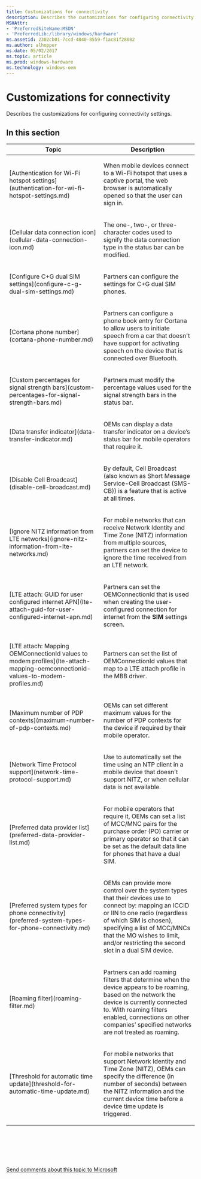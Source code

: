 ```yaml
---
title: Customizations for connectivity
description: Describes the customizations for configuring connectivity settings.
MSHAttr:
- 'PreferredSiteName:MSDN'
- 'PreferredLib:/library/windows/hardware'
ms.assetid: 2302cb01-7ccd-4840-8559-f1ac81f28082
ms.author: alhopper
ms.date: 05/02/2017
ms.topic: article
ms.prod: windows-hardware
ms.technology: windows-oem
---
```


# Customizations for connectivity


Describes the customizations for configuring connectivity settings.

## In this section


<table>
<colgroup>
<col width="50%" />
<col width="50%" />
</colgroup>
<thead>
<tr class="header">
<th>Topic</th>
<th>Description</th>
</tr>
</thead>
<tbody>
<tr class="odd">
<td><p>[Authentication for Wi-Fi hotspot settings](authentication-for-wi-fi-hotspot-settings.md)</p></td>
<td><p>When mobile devices connect to a Wi-Fi hotspot that uses a captive portal, the web browser is automatically opened so that the user can sign in.</p></td>
</tr>
<tr class="even">
<td><p>[Cellular data connection icon](cellular-data-connection-icon.md)</p></td>
<td><p>The one-, two-, or three-character codes used to signify the data connection type in the status bar can be modified.</p></td>
</tr>
<tr class="odd">
<td><p>[Configure C+G dual SIM settings](configure-c-g-dual-sim-settings.md)</p></td>
<td><p>Partners can configure the settings for C+G dual SIM phones.</p></td>
</tr>
<tr class="even">
<td><p>[Cortana phone number](cortana-phone-number.md)</p></td>
<td><p>Partners can configure a phone book entry for Cortana to allow users to initiate speech from a car that doesn't have support for activating speech on the device that is connected over Bluetooth.</p></td>
</tr>
<tr class="odd">
<td><p>[Custom percentages for signal strength bars](custom-percentages-for-signal-strength-bars.md)</p></td>
<td><p>Partners must modify the percentage values used for the signal strength bars in the status bar.</p></td>
</tr>
<tr class="even">
<td><p>[Data transfer indicator](data-transfer-indicator.md)</p></td>
<td><p>OEMs can display a data transfer indicator on a device’s status bar for mobile operators that require it.</p></td>
</tr>
<tr class="odd">
<td><p>[Disable Cell Broadcast](disable-cell-broadcast.md)</p></td>
<td><p>By default, Cell Broadcast (also known as Short Message Service-Cell Broadcast (SMS-CB)) is a feature that is active at all times.</p></td>
</tr>
<tr class="even">
<td><p>[Ignore NITZ information from LTE networks](ignore-nitz-information-from-lte-networks.md)</p></td>
<td><p>For mobile networks that can receive Network Identity and Time Zone (NITZ) information from multiple sources, partners can set the device to ignore the time received from an LTE network.</p></td>
</tr>
<tr class="odd">
<td><p>[LTE attach: GUID for user configured internet APN](lte-attach-guid-for-user-configured-internet-apn.md)</p></td>
<td><p>Partners can set the OEMConnectionId that is used when creating the user-configured connection for internet from the <strong>SIM</strong> settings screen.</p></td>
</tr>
<tr class="even">
<td><p>[LTE attach: Mapping OEMConnectionId values to modem profiles](lte-attach-mapping-oemconnectionid-values-to-modem-profiles.md)</p></td>
<td><p>Partners can set the list of OEMConnectionId values that map to a LTE attach profile in the MBB driver.</p></td>
</tr>
<tr class="odd">
<td><p>[Maximum number of PDP contexts](maximum-number-of-pdp-contexts.md)</p></td>
<td><p>OEMs can set different maximum values for the number of PDP contexts for the device if required by their mobile operator.</p></td>
</tr>
<tr class="even">
<td><p>[Network Time Protocol support](network-time-protocol-support.md)</p></td>
<td><p>Use to automatically set the time using an NTP client in a mobile device that doesn't support NITZ, or when cellular data is not available.</p></td>
</tr>
<tr class="odd">
<td><p>[Preferred data provider list](preferred-data-provider-list.md)</p></td>
<td><p>For mobile operators that require it, OEMs can set a list of MCC/MNC pairs for the purchase order (PO) carrier or primary operator so that it can be set as the default data line for phones that have a dual SIM.</p></td>
</tr>
<tr class="even">
<td><p>[Preferred system types for phone connectivity](preferred-system-types-for-phone-connectivity.md)</p></td>
<td><p>OEMs can provide more control over the system types that their devices use to connect by: mapping an ICCID or IIN to one radio (regardless of which SIM is chosen), specifying a list of MCC/MNCs that the MO wishes to limit, and/or restricting the second slot in a dual SIM device.</p></td>
</tr>
<tr class="odd">
<td><p>[Roaming filter](roaming-filter.md)</p></td>
<td><p>Partners can add roaming filters that determine when the device appears to be roaming, based on the network the device is currently connected to. With roaming filters enabled, connections on other companies’ specified networks are not treated as roaming.</p></td>
</tr>
<tr class="even">
<td><p>[Threshold for automatic time update](threshold-for-automatic-time-update.md)</p></td>
<td><p>For mobile networks that support Network Identity and Time Zone (NITZ), OEMs can specify the difference (in number of seconds) between the NITZ information and the current device time before a device time update is triggered.</p></td>
</tr>
</tbody>
</table>

 

 

 

[Send comments about this topic to Microsoft](mailto:wsddocfb@microsoft.com?subject=Documentation%20feedback%20%5Bp_phCustomization\p_phCustomization%5D:%20Customizations%20for%20connectivity%20%20RELEASE:%20%289/7/2016%29&body=%0A%0APRIVACY%20STATEMENT%0A%0AWe%20use%20your%20feedback%20to%20improve%20the%20documentation.%20We%20don't%20use%20your%20email%20address%20for%20any%20other%20purpose,%20and%20we'll%20remove%20your%20email%20address%20from%20our%20system%20after%20the%20issue%20that%20you're%20reporting%20is%20fixed.%20While%20we're%20working%20to%20fix%20this%20issue,%20we%20might%20send%20you%20an%20email%20message%20to%20ask%20for%20more%20info.%20Later,%20we%20might%20also%20send%20you%20an%20email%20message%20to%20let%20you%20know%20that%20we've%20addressed%20your%20feedback.%0A%0AFor%20more%20info%20about%20Microsoft's%20privacy%20policy,%20see%20http://privacy.microsoft.com/default.aspx. "Send comments about this topic to Microsoft")




